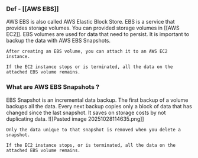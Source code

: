 ### Def - [[AWS EBS]]

AWS EBS is also called AWS Elastic Block Store.
EBS is a service that provides storage volumes.
You can provided storage volumes in [[AWS EC2]].
EBS volumes are used for data that need to persist.
It is important to backup the data with AWS EBS Snapshots.

```
After creating an EBS volume, you can attach it to an AWS EC2 instance.

If the EC2 instance stops or is terminated, all the data on the attached EBS volume remains.
```

### What are AWS EBS Snapshots ?

EBS Snapshot is an incremental data backup.
The first backup of a volume backups all the data.
Every next backup copies only a block of data that has changed since the last snapshot.
It saves on storage costs by not duplicating data.
![[Pasted image 20251028114635.png]]

```
Only the data unique to that snapshot is removed when you delete a snapshot.

If the EC2 instance stops, or is terminated, all the data on the attached EBS volume remains.
```